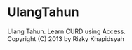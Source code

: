 # UlangTahun
Ulang Tahun. Learn CURD using Access. <br> Copyright (C) 2013 by Rizky Khapidsyah </br>
